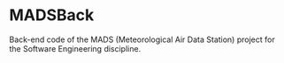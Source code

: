 # MADSBack
Back-end code of the MADS (Meteorological Air Data Station) project for the Software Engineering discipline.
